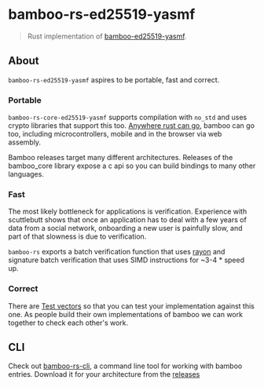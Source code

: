 # bamboo-rs-ed25519-yasmf

> Rust implementation of [bamboo-ed25519-yasmf](https://github.com/bamboo-rs/bamboo-ed25519-yasmf).

## About

`bamboo-rs-ed25519-yasmf` aspires to be portable, fast and correct.

### Portable

`bamboo-rs-core-ed25519-yasmf` supports compilation with `no_std` and uses crypto libraries that support this too. [Anywhere rust can go](https://forge.rust-lang.org/release/platform-support.html), bamboo can go too, including microcontrollers, mobile and in the browser via web assembly.

Bamboo releases target many different architectures. Releases of the bamboo_core library expose a c api so you can build bindings to many other languages.

### Fast

The most likely bottleneck for applications is verification. Experience with scuttlebutt shows that once an application has to deal with a few years of data from a social network, onboarding a new user is painfully slow, and part of that slowness is due to verification. 

`bamboo-rs` exports a batch verification function that uses [rayon](https://docs.rs/rayon) and signature batch verification that uses SIMD instructions for ~3-4 * speed up.

### Correct

There are [Test vectors](./test_vectors/test_vectors.md) so that you can test your implementation against this one. As people build their own implementations of bamboo we can work together to check each other's work.

## CLI

Check out [bamboo-rs-cli](./bamboo-rs-cli), a command line tool for working with bamboo entries. Download it for your architecture from the [releases](https://github.com/pietgeursen/bamboo-rs/releases)
